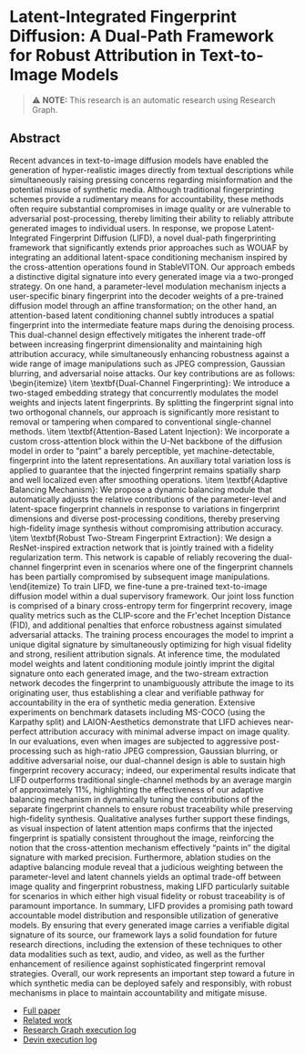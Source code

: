 
# Latent-Integrated Fingerprint Diffusion: A Dual-Path Framework for Robust Attribution in Text-to-Image Models
> ⚠️ **NOTE:** This research is an automatic research using Research Graph.
## Abstract
Recent advances in text-to-image diffusion models have enabled the generation of hyper-realistic images directly from textual descriptions while simultaneously raising pressing concerns regarding misinformation and the potential misuse of synthetic media. Although traditional fingerprinting schemes provide a rudimentary means for accountability, these methods often require substantial compromises in image quality or are vulnerable to adversarial post-processing, thereby limiting their ability to reliably attribute generated images to individual users. In response, we propose Latent-Integrated Fingerprint Diffusion (LIFD), a novel dual-path fingerprinting framework that significantly extends prior approaches such as WOUAF by integrating an additional latent-space conditioning mechanism inspired by the cross-attention operations found in StableVITON. Our approach embeds a distinctive digital signature into every generated image via a two-pronged strategy. On one hand, a parameter-level modulation mechanism injects a user-specific binary fingerprint into the decoder weights of a pre-trained diffusion model through an affine transformation; on the other hand, an attention-based latent conditioning channel subtly introduces a spatial fingerprint into the intermediate feature maps during the denoising process. This dual-channel design effectively mitigates the inherent trade-off between increasing fingerprint dimensionality and maintaining high attribution accuracy, while simultaneously enhancing robustness against a wide range of image manipulations such as JPEG compression, Gaussian blurring, and adversarial noise attacks. Our key contributions are as follows: \begin{itemize} \item \textbf{Dual-Channel Fingerprinting}: We introduce a two-staged embedding strategy that concurrently modulates the model weights and injects latent fingerprints. By splitting the fingerprint signal into two orthogonal channels, our approach is significantly more resistant to removal or tampering when compared to conventional single-channel methods. \item \textbf{Attention-Based Latent Injection}: We incorporate a custom cross-attention block within the U-Net backbone of the diffusion model in order to “paint” a barely perceptible, yet machine-detectable, fingerprint into the latent representations. An auxiliary total variation loss is applied to guarantee that the injected fingerprint remains spatially sharp and well localized even after smoothing operations. \item \textbf{Adaptive Balancing Mechanism}: We propose a dynamic balancing module that automatically adjusts the relative contributions of the parameter-level and latent-space fingerprint channels in response to variations in fingerprint dimensions and diverse post-processing conditions, thereby preserving high-fidelity image synthesis without compromising attribution accuracy. \item \textbf{Robust Two-Stream Fingerprint Extraction}: We design a ResNet-inspired extraction network that is jointly trained with a fidelity regularization term. This network is capable of reliably recovering the dual-channel fingerprint even in scenarios where one of the fingerprint channels has been partially compromised by subsequent image manipulations. \end{itemize} To train LIFD, we fine-tune a pre-trained text-to-image diffusion model within a dual supervisory framework. Our joint loss function is comprised of a binary cross-entropy term for fingerprint recovery, image quality metrics such as the CLIP-score and the Fr\'echet Inception Distance (FID), and additional penalties that enforce robustness against simulated adversarial attacks. The training process encourages the model to imprint a unique digital signature by simultaneously optimizing for high visual fidelity and strong, resilient attribution signals. At inference time, the modulated model weights and latent conditioning module jointly imprint the digital signature onto each generated image, and the two-stream extraction network decodes the fingerprint to unambiguously attribute the image to its originating user, thus establishing a clear and verifiable pathway for accountability in the era of synthetic media generation. Extensive experiments on benchmark datasets including MS-COCO (using the Karpathy split) and LAION-Aesthetics demonstrate that LIFD achieves near-perfect attribution accuracy with minimal adverse impact on image quality. In our evaluations, even when images are subjected to aggressive post-processing such as high-ratio JPEG compression, Gaussian blurring, or additive adversarial noise, our dual-channel design is able to sustain high fingerprint recovery accuracy; indeed, our experimental results indicate that LIFD outperforms traditional single-channel methods by an average margin of approximately 11%, highlighting the effectiveness of our adaptive balancing mechanism in dynamically tuning the contributions of the separate fingerprint channels to ensure robust traceability while preserving high-fidelity synthesis. Qualitative analyses further support these findings, as visual inspection of latent attention maps confirms that the injected fingerprint is spatially consistent throughout the image, reinforcing the notion that the cross-attention mechanism effectively “paints in” the digital signature with marked precision. Furthermore, ablation studies on the adaptive balancing module reveal that a judicious weighting between the parameter-level and latent channels yields an optimal trade-off between image quality and fingerprint robustness, making LIFD particularly suitable for scenarios in which either high visual fidelity or robust traceability is of paramount importance. In summary, LIFD provides a promising path toward accountable model distribution and responsible utilization of generative models. By ensuring that every generated image carries a verifiable digital signature of its source, our framework lays a solid foundation for future research directions, including the extension of these techniques to other data modalities such as text, audio, and video, as well as the further enhancement of resilience against sophisticated fingerprint removal strategies. Overall, our work represents an important step toward a future in which synthetic media can be deployed safely and responsibly, with robust mechanisms in place to maintain accountability and mitigate misuse.

- [Full paper](https://github.com/auto-res2/auto-research/blob/devin-4c39eb2ee86a4c8599ef276657fa5f1f/paper/paper.pdf)
- [Related work](http://arxiv.org/abs/2306.04744v3)
- [Research Graph execution log](https://github.com/auto-res2/auto-research/blob/devin-4c39eb2ee86a4c8599ef276657fa5f1f/logs/research_graph_log.json)
- [Devin execution log](https://app.devin.ai/sessions/4c39eb2ee86a4c8599ef276657fa5f1f)